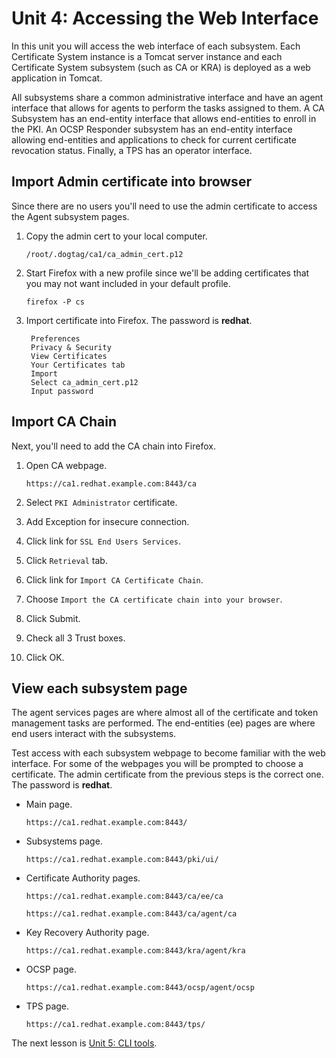 # Unit 4: Accessing the Web Interface

In this unit you will access the web interface of each subsystem. Each Certificate System instance is a Tomcat server instance and each Certificate System subsystem (such as CA or KRA) is deployed as a web application in Tomcat.

All subsystems share a common administrative interface and have an agent interface that allows for agents to perform the tasks assigned to them. A CA Subsystem has an end-entity interface that allows end-entities to enroll in the PKI. An OCSP Responder subsystem has an end-entity interface allowing end-entities and applications to check for current certificate revocation status. Finally, a TPS has an operator interface.

## Import Admin certificate into browser

Since there are no users you'll need to use the admin certificate to access the Agent subsystem pages.

1. Copy the admin cert to your local computer.

    `/root/.dogtag/ca1/ca_admin_cert.p12`

2. Start Firefox with a new profile since we'll be adding certificates that you may not want included in your default profile.

    `firefox -P cs`

3. Import certificate into Firefox. The password is **redhat**.

        Preferences
        Privacy & Security
        View Certificates
        Your Certificates tab
        Import
        Select ca_admin_cert.p12
        Input password

## Import CA Chain

Next, you'll need to add the CA chain into Firefox.

1. Open CA webpage.

    `https://ca1.redhat.example.com:8443/ca`

2. Select `PKI Administrator` certificate.

3. Add Exception for insecure connection.

4. Click link for `SSL End Users Services`.

5. Click `Retrieval` tab.

6. Click link for `Import CA Certificate Chain`.

7. Choose `Import the CA certificate chain into your browser`.

8. Click Submit.

9. Check all 3 Trust boxes.

10. Click OK.

## View each subsystem page

The agent services pages are where almost all of the certificate and token management tasks are performed. The end-entities (ee) pages are where end users interact with the subsystems.

Test access with each subsystem webpage to become familiar with the web interface. For some of the webpages you will be prompted to choose a certificate. The admin certificate from the previous steps is the correct one. The password is **redhat**.

* Main page.

    `https://ca1.redhat.example.com:8443/`

* Subsystems page.

    `https://ca1.redhat.example.com:8443/pki/ui/`

* Certificate Authority pages.

    `https://ca1.redhat.example.com:8443/ca/ee/ca`

    `https://ca1.redhat.example.com:8443/ca/agent/ca`

* Key Recovery Authority page.

    `https://ca1.redhat.example.com:8443/kra/agent/kra`

* OCSP page.

    `https://ca1.redhat.example.com:8443/ocsp/agent/ocsp`

* TPS page.

    `https://ca1.redhat.example.com:8443/tps/`

The next lesson is [Unit 5: CLI tools](https://gitlab.consulting.redhat.com/pki/pki-workshop/blob/master/unit_lessons/unit_5.md).
